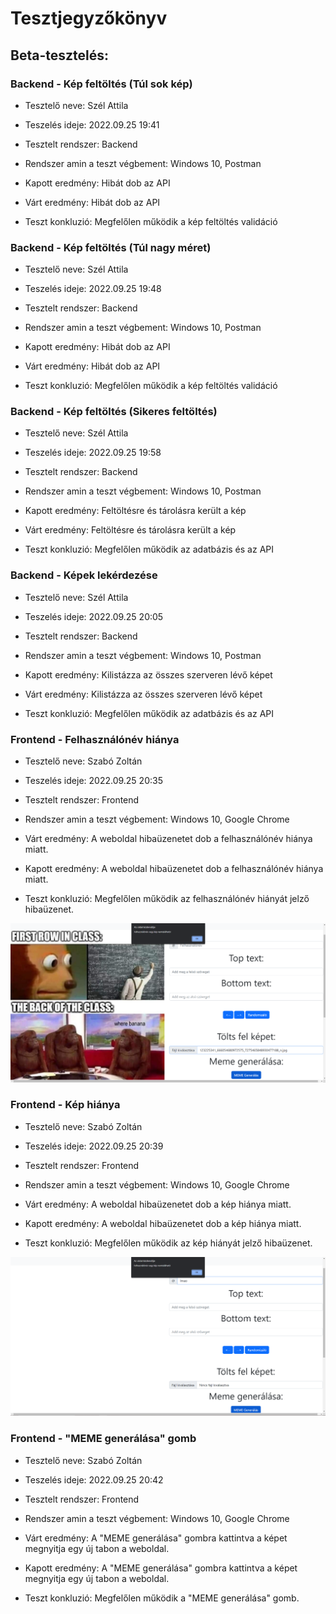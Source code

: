 # Tesztjegyzőkönyv

## Beta-tesztelés:

### Backend - Kép feltöltés (Túl sok kép)

- Tesztelő neve: Szél Attila

- Teszelés ideje: 2022.09.25 19:41

- Tesztelt rendszer: Backend

- Rendszer amin a teszt végbement: Windows 10, Postman

- Kapott eredmény: Hibát dob az API

- Várt eredmény: Hibát dob az API

- Teszt konkluzió: Megfelőlen működik a kép feltöltés validáció

### Backend - Kép feltöltés (Túl nagy méret)

- Tesztelő neve: Szél Attila

- Teszelés ideje: 2022.09.25 19:48

- Tesztelt rendszer: Backend

- Rendszer amin a teszt végbement: Windows 10, Postman

- Kapott eredmény: Hibát dob az API

- Várt eredmény: Hibát dob az API

- Teszt konkluzió: Megfelőlen működik a kép feltöltés validáció

### Backend - Kép feltöltés (Sikeres feltöltés)

- Tesztelő neve: Szél Attila

- Teszelés ideje: 2022.09.25 19:58

- Tesztelt rendszer: Backend

- Rendszer amin a teszt végbement: Windows 10, Postman

- Kapott eredmény: Feltöltésre és tárolásra került a kép

- Várt eredmény: Feltöltésre és tárolásra került a kép

- Teszt konkluzió: Megfelőlen működik az adatbázis és az API

### Backend - Képek lekérdezése

- Tesztelő neve: Szél Attila

- Teszelés ideje: 2022.09.25 20:05

- Tesztelt rendszer: Backend

- Rendszer amin a teszt végbement: Windows 10, Postman

- Kapott eredmény: Kilistázza az összes szerveren lévő képet

- Várt eredmény: Kilistázza az összes szerveren lévő képet

- Teszt konkluzió: Megfelőlen működik az adatbázis és az API

### Frontend - Felhasználónév hiánya

- Tesztelő neve: Szabó Zoltán

- Teszelés ideje: 2022.09.25 20:35

- Tesztelt rendszer: Frontend

- Rendszer amin a teszt végbement: Windows 10, Google Chrome

- Várt eredmény: A weboldal hibaüzenetet dob a felhasználónév hiánya miatt.

- Kapott eredmény: A weboldal hibaüzenetet dob a felhasználónév hiánya miatt.

- Teszt konkluzió: Megfelőlen működik az felhasználónév hiányát jelző hibaüzenet.

![Teszt 1](/Doc/imgs/teszt1.png)

### Frontend - Kép hiánya

- Tesztelő neve: Szabó Zoltán

- Teszelés ideje: 2022.09.25 20:39

- Tesztelt rendszer: Frontend

- Rendszer amin a teszt végbement: Windows 10, Google Chrome

- Várt eredmény: A weboldal hibaüzenetet dob a kép hiánya miatt.

- Kapott eredmény: A weboldal hibaüzenetet dob a kép hiánya miatt.

- Teszt konkluzió: Megfelőlen működik az kép hiányát jelző hibaüzenet.

![Teszt 1](/Doc/imgs/teszt2.png)

### Frontend - "MEME generálása" gomb

- Tesztelő neve: Szabó Zoltán

- Teszelés ideje: 2022.09.25 20:42

- Tesztelt rendszer: Frontend

- Rendszer amin a teszt végbement: Windows 10, Google Chrome

- Várt eredmény: A "MEME generálása" gombra kattintva a képet megnyitja egy új tabon a weboldal.

- Kapott eredmény: A "MEME generálása" gombra kattintva a képet megnyitja egy új tabon a weboldal.

- Teszt konkluzió: Megfelőlen működik a "MEME generálása" gomb.


